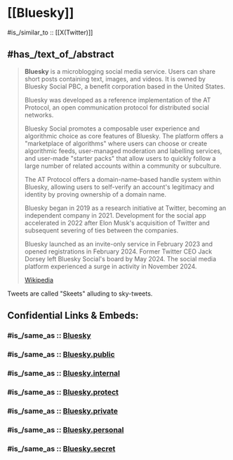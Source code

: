 
# [[Bluesky]]

#is_/similar_to :: [[X(Twitter)]] 

## #has_/text_of_/abstract 

> **Bluesky** is a microblogging social media service. 
> Users can share short posts containing text, images, and videos. 
> It is owned by Bluesky Social PBC, a benefit corporation based in the United States.
>
> Bluesky was developed as a reference implementation of the AT Protocol, 
> an open communication protocol for distributed social networks. 
> 
> Bluesky Social promotes a composable user experience and algorithmic choice as core features of Bluesky. 
> The platform offers a "marketplace of algorithms" where users can choose or create algorithmic feeds, user-managed moderation and labelling services, and user-made "starter packs" that allow users to quickly follow a large number of related accounts within a community or subculture. 
> 
> The AT Protocol offers a domain-name–based handle system within Bluesky, 
> allowing users to self-verify an account's legitimacy and identity by proving ownership of a domain name.
>
> Bluesky began in 2019 as a research initiative at Twitter, becoming an independent company in 2021. 
> Development for the social app accelerated in 2022 after Elon Musk's acquisition of Twitter 
> and subsequent severing of ties between the companies. 
> 
> Bluesky launched as an invite-only service in February 2023 and opened registrations in February 2024. 
> Former Twitter CEO Jack Dorsey left Bluesky Social's board by May 2024. 
> The social media platform experienced a surge in activity in November 2024.
>
> [Wikipedia](https://en.wikipedia.org/wiki/Bluesky) 


Tweets are called "Skeets" alluding to sky-tweets. 


## Confidential Links & Embeds: 

### #is_/same_as :: [Bluesky](Bluesky.md) 

### #is_/same_as :: [Bluesky.public](/_public/Society/Economics/Business/Business-Entity/IT~Company/Bluesky.public.md) 

### #is_/same_as :: [Bluesky.internal](/_internal/Society/Economics/Business/Business-Entity/IT~Company/Bluesky.internal.md) 

### #is_/same_as :: [Bluesky.protect](/_protect/Society/Economics/Business/Business-Entity/IT~Company/Bluesky.protect.md) 

### #is_/same_as :: [Bluesky.private](/_private/Society/Economics/Business/Business-Entity/IT~Company/Bluesky.private.md) 

### #is_/same_as :: [Bluesky.personal](/_personal/Society/Economics/Business/Business-Entity/IT~Company/Bluesky.personal.md) 

### #is_/same_as :: [Bluesky.secret](/_secret/Society/Economics/Business/Business-Entity/IT~Company/Bluesky.secret.md)

